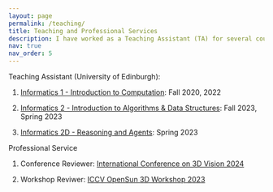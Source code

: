 ```yaml
---
layout: page
permalink: /teaching/
title: Teaching and Professional Services
description: I have worked as a Teaching Assistant (TA) for several courses and contributed to the research community as a reviwer for conferences
nav: true
nav_order: 5
---
```

Teaching Assistant (University of Edinburgh):

1. [Informatics 1 - Introduction to Computation](http://www.drps.ed.ac.uk/22-23/dpt/cxinfr08025.htm): Fall 2020, 2022

2. [Informatics 2 - Introduction to Algorithms & Data Structures](http://www.drps.ed.ac.uk/22-23/dpt/cxinfr10052.htm): Fall 2023, Spring 2023

3. [Informatics 2D - Reasoning and Agents](http://www.drps.ed.ac.uk/22-23/dpt/cxinfr08010.htm): Spring 2023

Professional Service

1. Conference Reviewer: [International Conference on 3D Vision 2024](https://3dvconf.github.io/2024/)

2. Workshop Reviwer: [ICCV OpenSun 3D Workshop 2023](https://opensun3d.github.io/)